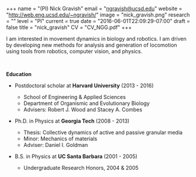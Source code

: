 +++
name = "(PI) Nick Gravish" 
email = "ngravish@ucsd.edu"
website = "http://web.eng.ucsd.edu/~ngravish/"
image = "nick_gravish.png"
research = ""
level = "PI"
current = true
date = "2016-06-01T22:09:29-07:00"
draft = false
title = "nick_gravish"
CV = "CV_NGG.pdf"
+++


I am interested in movement dynamics in biology and robotics. I am driven by developing new methods for analysis and generation of locomotion using tools from robotics, computer vision, and physics.

<br />

**Education**

* Postdoctoral scholar at **Harvard University** (2013 - 2016)
    * School of Engineering & Applied Sciences
    * Department of Organismic and Evolutionary Biology
    * Advisers: Robert J. Wood and Stacey A. Combes

* Ph.D. in Physics at **Georgia Tech** (2008 - 2013)
    * Thesis: Collective dynamics of active and passive granular media
    * Minor: Mechanics of materials
    * Adviser: Daniel I. Goldman

* B.S. in Physics at **UC Santa Barbara** (2001 - 2005)
    * Undergraduate Research Honors, 2004 & 2005